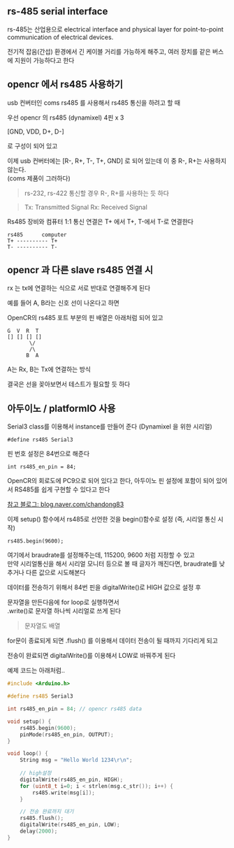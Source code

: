 ## rs-485 serial interface


rs-485는 산업용으로 electrical interface and physical layer for point-to-point communication of electrical devices.

전기적 잡음(간섭) 환경에서 긴 케이블 거리를 가능하게 해주고, 여러 장치를 같은 버스에 지원이 가능하다고 한다  


## opencr 에서 rs485 사용하기

usb 컨버터인 coms rs485 를 사용해서 rs485 통신을 하려고 할 때   

우선 opencr 의 rs485 (dynamixel) 4핀 x 3

[GND, VDD, D+, D-]   

로 구성이 되어 있고   

이제 usb 컨버터에는 [R-, R+, T-, T+, GND] 로 되어 있는데 이 중 R-, R+는 사용하지 않는다.   
(coms 제품이 그러하다)

> rs-232, rs-422 통신할 경우 R-, R+를 사용하는 듯 하다

> Tx: Transmitted Signal
> Rx: Received Signal

Rs485 장비와 컴퓨터 1:1 통신 연결은 T+ 에서 T+, T-에서 T-로 연결한다 

```
rs485      computer
T+ ---------- T+
T- ---------- T-
```


## opencr 과 다른 slave rs485 연결 시

rx 는 tx에 연결하는 식으로 서로 반대로 연결해주게 된다 

예를 들어 A, B라는 신호 선이 나온다고 하면   

OpenCR의 rs485 포트 부분의 핀 배열은 아래처럼 되어 있고  
```
G  V  R  T   
[] [] [] []  
       \/
       /\
      B  A
```
A는 Rx, B는 Tx에 연결하는 방식   

결국은 선을 꽂아보면서 테스트가 필요할 듯 하다  


## 아두이노 / platformIO 사용

Serial3 class를 이용해서 instance를 만들어 준다   (Dynamixel 을 위한 시리얼)

```
#define rs485 Serial3
```

핀 번호 설정은 84번으로 해준다   
```
int rs485_en_pin = 84;
```

OpenCR의 회로도에 PC9으로 되어 있다고 한다, 아두이노 핀 설정에 포함이 되어 있어서 RS485를 쉽게 구현할 수 있다고 한다  

[참고 블로그:  blog.naver.com/chandong83](https://blog.naver.com/chandong83/222619292853)

이제 setup() 함수에서 rs485로 선언한 것을 begin()함수로 설정  (즉, 시리얼 통신 시작)
```
rs485.begin(9600);
```

여기에서 braudrate를 설정해주는데, 115200, 9600 처럼 지정할 수 있고   
만약 시리얼통신을 해서 시리얼 모니터 등으로 볼 때 글자가 깨진다면, braudrate를 낮추거나 다른 값으로 시도해본다   

데이터를 전송하기 위해서 84번 핀을 digitalWrite()로 HIGH 값으로 설정 후  

문자열을 만든다음에 for loop로 실행하면서   
.write()로 문자열 하나씩 시리얼로 쓰게 된다   

> 문자열도 배열  

for문이 종료되게 되면  .flush() 를 이용해서 데이터 전송이 될 때까지 기다리게 되고 

전송이 완료되면 digitalWrite()를 이용해서 LOW로 바꿔주게 된다 

예제 코드는 아래처럼..  

```cpp
#include <Arduino.h>

#define rs485 Serial3

int rs485_en_pin = 84; // opencr rs485 data

void setup() {
	rs485.begin(9600);
	pinMode(rs485_en_pin, OUTPUT);
}

void loop() {
	String msg = "Hello World 1234\r\n";
  
	// high설정
	digitalWrite(rs485_en_pin, HIGH);
	for (uint8_t i=0; i < strlen(msg.c_str()); i++) {
		rs485.write(msg[i]);
	}

	// 전송 완료까지 대기
	rs485.flush();
	digitalWrite(rs485_en_pin, LOW);
	delay(2000);
}
```

